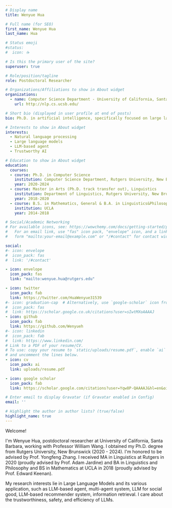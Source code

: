 ```yaml
---
# Display name
title: Wenyue Hua

# Full name (for SEO)
first_name: Wenyue Hua
last_name: Hua

# Status emoji
#status:
#  icon: ☕️

# Is this the primary user of the site?
superuser: true

# Role/position/tagline
role: Postdoctoral Researcher

# Organizations/Affiliations to show in About widget
organizations:
  - name: Computer Science Department - University of California, Santa Barbara
    url: http://nlp.cs.ucsb.edu/

# Short bio (displayed in user profile at end of posts)
bio: Ph.D. in artificial intelligence, specifically focused on large language models.

# Interests to show in About widget
interests:
  - Natural language processing
  - Large language models
  - LLM-based agent
  - Trustworthy AI

# Education to show in About widget
education:
  courses:
  - course: Ph.D. in Computer Science
    institution: Computer Science Department, Rutgers University, New Brunswick
    year: 2020-2024
  - course: Master in Arts (Ph.D. track transfer out), Linguistics
    institution: Department of Linguistics, Rutgers University, New Brunswick
    year: 2018-2020
  - course: B.S. in Mathematics, General & B.A. in Linguistics&Philosophy with Specialization in Computing
    institution: UCLA
    year: 2014-2018

# Social/Academic Networking
# For available icons, see: https://wowchemy.com/docs/getting-started/page-builder/#icons
#   For an email link, use "fas" icon pack, "envelope" icon, and a link in the
#   form "mailto:your-email@example.com" or "/#contact" for contact widget.

social:
#- icon: envelope
#  icon_pack: fas 
#  link: '/#contact'

- icon: envelope
  icon_pack: fas
  link: "mailto:wenyue.hua@rutgers.edu"

- icon: twitter
  icon_pack: fab
  link: https://twitter.com/HuaWenyue31539
#- icon: graduation-cap  # Alternatively, use `google-scholar` icon from `ai` icon pack
#  icon_pack: fas
#  link: https://scholar.google.co.uk/citations?user=sIwtMXoAAAAJ
- icon: github
  icon_pack: fab
  link: https://github.com/Wenyueh
#- icon: linkedin
#  icon_pack: fab
#  link: https://www.linkedin.com/
# Link to a PDF of your resume/CV.
# To use: copy your resume to `static/uploads/resume.pdf`, enable `ai` icons in `params.toml`,
# and uncomment the lines below.
- icon: cv
  icon_pack: ai
  link: uploads/resume.pdf

- icon: google scholar
  icon_pack: fab
  link: https://scholar.google.com/citations?user=Yqw8P-QAAAAJ&hl=en&oi=ao

# Enter email to display Gravatar (if Gravatar enabled in Config)
email: ''

# Highlight the author in author lists? (true/false)
highlight_name: true
---
```

Welcome!

I'm Wenyue Hua, postdoctoral researcher at University of California, Santa Barbara, working with Professor William Wang. I obtained my Ph.D. degree from Rutgers University, New Brunswick (2020 - 2024). I'm honored to be advised by Prof. Yongfeng Zhang. I received MA in Linguistics at Rutgers in 2020 (proudly advised by Prof. Adam Jardine) and BA in Linguistics and Philosophy and BS in Mathematics at UCLA in 2018 (proudly advised by Prof. Edward Keenan).

My research interests lie in Large Language Models and its various application, such as LLM-based agent, multi-agent system, LLM for social good, LLM-based recommender system, information retrieval. I care about the trustworthiness, safety, and efficiency of LLMs.